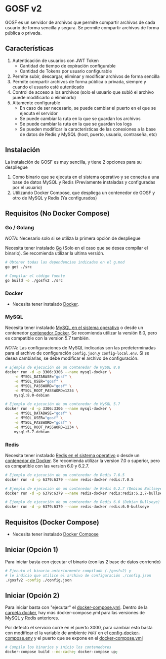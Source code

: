 # GOSF v2

GOSF es un servidor de archivos que permite compartir archivos de cada usuario de forma sencilla y segura. Se permite compartir archivos de forma pública o privada.

## Características

1. Autenticación de usuarios con JWT Token
    - Cantidad de tiempo de expiración configurable
    - Cantidad de Tokens por usuario configurable
2. Permite subir, descargar, eliminar y modificar archivos de forma sencilla
3. Permite compartir archivos de forma pública o privada, siempre y cuando el usuario esté autenticado  
4. Control de acceso a los archivos (solo el usuario que subió el archivo puede modificarlo o eliminarlo)
5. Altamente configurable
    - En caso de ser necesario, se puede cambiar el puerto en el que se ejecuta el servidor
    - Se puede cambiar la ruta en la que se guardan los archivos
    - Se puede cambiar la ruta en la que se guardan los logs
    - Se pueden modificar la características de las conexiones a la base de datos de Redis y MySQL (host, puerto, usuario, contraseña, etc)

## Instalación

La instalación de GOSF es muy sencilla, y tiene 2 opciones para su despliegue

1. Como binario que se ejecuta en el sistema operativo y se conecta a una base de datos MySQL y Redis (Previamente instaladas y configuradas por el usuario)
2. Utilizando Docker Compose, que despliega un contenedor de GOSF y otro de MySQL y Redis (Ya configurados)

## Requisitos (No Docker Compose)

### Go / Golang

*NOTA*: Necesario solo si se utiliza la primera opción de despliegue

Necesita tener instalado [Go](https://golang.org/doc/install) (Solo en el caso que se desea compilar el binario). Se recomienda utilizar la ultima versión.

```bash
# Obtener todas las dependencias indicadas en el g.mod
go get ./src

# Compilar el código fuente
go build -o ./gosfv2 ./src
```

### Docker

- Necesita tener instalado [Docker](https://docs.docker.com/get-docker/).

### MySQL

Necesita tener instalado [MySQL en el sistema operativo](https://dev.mysql.com/downloads/) o desde un contenedor [contenedor Docker](https://hub.docker.com/_/mysql). Se recomienda utilizar la versión 8.0, pero es compatible con la version 5.7 también.

*NOTA*: Las configuraciones de MySQL indicadas son las predeterminadas para el archivo de configuración `config.json`,y `config-local.env`. Si se desea cambiarlas, se debe modificar el archivo de configuración.

```bash
# Ejemplo de ejecución de un contenedor de MySQL 8.0
docker run -d -p 3306:3306 --name mysql-docker \
    -e MYSQL_DATABASE="gosf" \
    -e MYSQL_USER="gosf" \
    -e MYSQL_PASSWORD="gosf" \
    -e MYSQL_ROOT_PASSWORD=1234 \
    mysql:8.0-debian

# Ejemplo de ejecución de un contenedor de MySQL 5.7
docker run -d -p 3306:3306 --name mysql-docker \
    -e MYSQL_DATABASE="gosf" \
    -e MYSQL_USER="gosf" \
    -e MYSQL_PASSWORD="gosf" \
    -e MYSQL_ROOT_PASSWORD=1234 \
    mysql:5.7-debian
```

### Redis

Necesita tener instalado [Redis en el sistema operativo](https://redis.io/topics/quickstart) o desde un [contenedor de Docker](https://hub.docker.com/_/redis). Se recomienda utilizar la version 7.0 o superior, pero es compatible con las version 6.0 y 6.2.7.

```bash
# Ejemplo de ejecución de un contenedor de Redis 7.0.5
docker run -d -p 6379:6379 --name redis-docker redis:7.0.5

# Ejemplo de ejecución de un contenedor de Redis 6.2.7 (Debian Bullseye)
docker run -d -p 6379:6379 --name redis-docker redis:redis:6.2.7-bullseye

# Ejemplo de ejecución de un contenedor de Redis 6.0 (Debian Bullseye)
docker run -d -p 6379:6379 --name redis-docker redis:6.0-bullseye
```

## Requisitos (Docker Compose)

- Necesita tener instalado [Docker Compose](https://docs.docker.com/compose/install/)

## Iniciar (Opción 1)

Para iniciar basta con ejecutar el binario (con las 2 base de datos corriendo)

```bash
# Ejecuto el binario anteriormente compilado (./gosfv2) y 
# le indicio que utilice el archivo de configuración ./config.json
./gosfv2 -config ./config.json
```

## Iniciar (Opción 2)

Para iniciar basta con "ejecutar" el [docker-compose.yml](./docker-compose.yml). Dentro de la [carpeta docker](./docker/), hay más docker-compose.yml para las versiones de MySQL y Redis anteriores.

Por defecto el servicio corre en el puerto 3000, para cambiar esto basta con modificar el la variable de ambiente `PORT` en el [config-docker-compose.env](./config-docker-compose.env) y el puerto que se expone en el [docker-compose.yml](./docker-compose.yml)

```bash
# Compilo los binarios y inicio los contenedores
docker-compose build --no-cache; docker-compose up;
```
